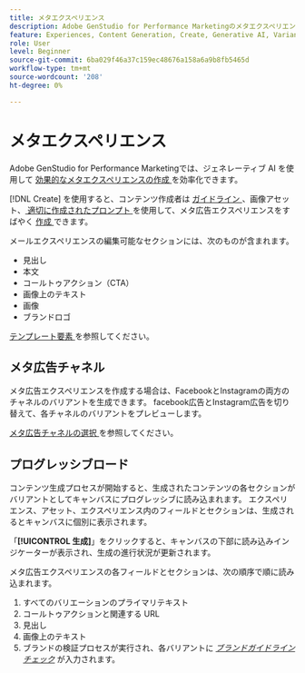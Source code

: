 ```yaml
---
title: メタエクスペリエンス
description: Adobe GenStudio for Performance Marketingのメタエクスペリエンスについて説明します。
feature: Experiences, Content Generation, Create, Generative AI, Variant Generation
role: User
level: Beginner
source-git-commit: 6ba029f46a37c159ec48676a158a6a9b8fb5465d
workflow-type: tm+mt
source-wordcount: '208'
ht-degree: 0%

---
```



# メタエクスペリエンス

Adobe GenStudio for Performance Marketingでは、ジェネレーティブ AI を使用して [ 効果的なメタエクスペリエンスの作成 ](/help/tutorials/create-meta-ad.md) を効率化できます。

[!DNL Create] を使用すると、コンテンツ作成者は [ ガイドライン ](/help/user-guide/guidelines/overview.md)、画像アセット、[ 適切に作成されたプロンプト ](/help/user-guide/effective-prompts.md) を使用して、メタ広告エクスペリエンスをすばやく [ 作成 ](/help/tutorials/create-meta-ad.md) できます。

メールエクスペリエンスの編集可能なセクションには、次のものが含まれます。

* 見出し
* 本文
* コールトゥアクション（CTA）
* 画像上のテキスト
* 画像
* ブランドロゴ

[ テンプレート要素 ](/help/user-guide/content/use-templates.md#template-elements) を参照してください。

<!-- ## Meta ad capabilities

Content creators and marketers can produce brand-consistent Meta ad experiences in GenStudio for Performance Marketing. -->

## メタ広告チャネル

メタ広告エクスペリエンスを作成する場合は、FacebookとInstagramの両方のチャネルのバリアントを生成できます。 facebook広告とInstagram広告を切り替えて、各チャネルのバリアントをプレビューします。

[ メタ広告チャネルの選択 ](/help/tutorials/create-meta-ad.md#choose-meta-ads-channel) を参照してください。

## プログレッシブロード

コンテンツ生成プロセスが開始すると、生成されたコンテンツの各セクションがバリアントとしてキャンバスにプログレッシブに読み込まれます。 エクスペリエンス、アセット、エクスペリエンス内のフィールドとセクションは、生成されるとキャンバスに個別に表示されます。

「**[!UICONTROL 生成]**」をクリックすると、キャンバスの下部に読み込みインジケーターが表示され、生成の進行状況が更新されます。

メタ広告エクスペリエンスの各フィールドとセクションは、次の順序で順に読み込まれます。

1. すべてのバリエーションのプライマリテキスト
1. コールトゥアクションと関連する URL
1. 見出し
1. 画像上のテキスト
1. ブランドの検証プロセスが実行され、各バリアントに [_ブランドガイドラインチェック_](/help/user-guide/guidelines/brand-validation.md#brand-guidelines-check) が入力されます。

